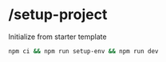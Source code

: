 # /setup-project

Initialize from starter template

```bash
npm ci && npm run setup-env && npm run dev
```